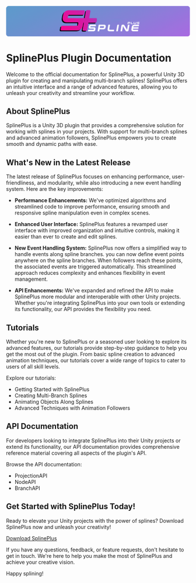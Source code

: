 <div style="text-align: center;">
    <img src="Images/SplinePlus_Banner.png" style="display: inline-block;">
</div>

# SplinePlus Plugin Documentation

Welcome to the official documentation for SplinePlus, a powerful Unity 3D plugin for creating and manipulating multi-branch splines! SplinePlus offers an intuitive interface and a range of advanced features, allowing you to unleash your creativity and streamline your workflow.

## About SplinePlus

SplinePlus is a Unity 3D plugin that provides a comprehensive solution for working with splines in your projects. With support for multi-branch splines and advanced animation followers, SplinePlus empowers you to create smooth and dynamic paths with ease.

## What's New in the Latest Release

The latest release of SplinePlus focuses on enhancing performance, user-friendliness, and modularity, while also introducing a new event handling system. Here are the key improvements:

- **Performance Enhancements:** We've optimized algorithms and streamlined code to improve performance, ensuring smooth and responsive spline manipulation even in complex scenes.

- **Enhanced User Interface:** SplinePlus features a revamped user interface with improved organization and intuitive controls, making it easier than ever to create and edit splines.

- **New Event Handling System:** SplinePlus now offers a simplified way to handle events along spline branches. you can now define event points anywhere on the spline branches. When followers reach these points, the associated events are triggered automatically. This streamlined approach reduces complexity and enhances flexibility in event management.

- **API Enhancements:** We've expanded and refined the API to make SplinePlus more modular and interoperable with other Unity projects. Whether you're integrating SplinePlus into your own tools or extending its functionality, our API provides the flexibility you need.

## Tutorials

Whether you're new to SplinePlus or a seasoned user looking to explore its advanced features, our tutorials provide step-by-step guidance to help you get the most out of the plugin. From basic spline creation to advanced animation techniques, our tutorials cover a wide range of topics to cater to users of all skill levels.

Explore our tutorials:
- Getting Started with SplinePlus 
- Creating Multi-Branch Splines 
- Animating Objects Along Splines 
- Advanced Techniques with Animation Followers 

## API Documentation

For developers looking to integrate SplinePlus into their Unity projects or extend its functionality, our API documentation provides comprehensive reference material covering all aspects of the plugin's API.

Browse the API documentation:
- ProjectionAPI
- NodeAPI
- BranchAPI

## Get Started with SplinePlus Today!

Ready to elevate your Unity projects with the power of splines? Download SplinePlus now and unleash your creativity!

[Download SplinePlus](https://example.com/splineplus)

If you have any questions, feedback, or feature requests, don't hesitate to get in touch. We're here to help you make the most of SplinePlus and achieve your creative vision.

Happy splining!

